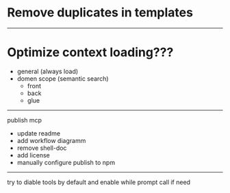 # Remove duplicates in templates

---
# Optimize context loading???
 - general (always load)
 - domen scope (semantic search)
   - front
   - back
   - glue

---
publish mcp
 - update readme
 - add workflow diagramm
 - remove shell-doc
 - add license
 - manually configure publish to npm 


---
try to diable tools by default and enable while prompt call if need